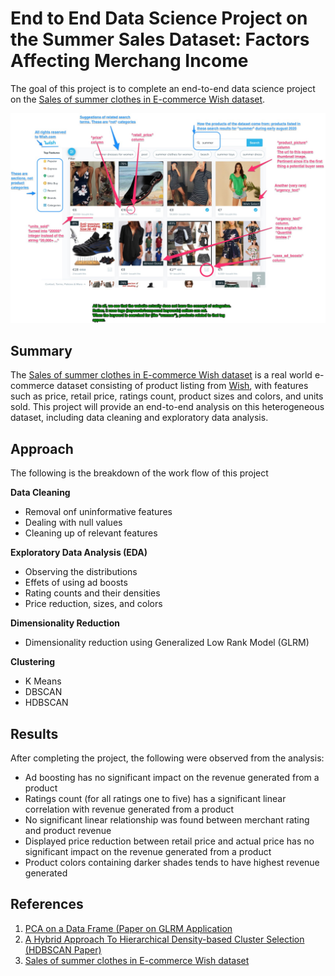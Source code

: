# End to End Data Science Project on the Summer Sales Dataset: Factors Affecting Merchang Income

The goal of this project is to complete an end-to-end data science project on the [Sales of summer clothes in E-commerce Wish dataset](https://www.kaggle.com/jmmvutu/summer-products-and-sales-in-ecommerce-wish).

![Dataset Preview](dataset_preview.jpg)

## Summary

The [Sales of summer clothes in E-commerce Wish dataset](https://www.kaggle.com/jmmvutu/summer-products-and-sales-in-ecommerce-wish) is a real world e-commerce dataset consisting of product listing from [Wish](https://www.wish.com/search/platform), with features such as price, retail price, ratings count, product sizes and colors, and units sold. This project will provide an end-to-end analysis on this heterogeneous dataset, including data cleaning and exploratory data analysis.

## Approach

The following is the breakdown of the work flow of this project

**Data Cleaning**
* Removal onf uninformative features
* Dealing with null values
* Cleaning up of relevant features

**Exploratory Data Analysis (EDA)**
* Observing the distributions
* Effets of using ad boosts
* Rating counts and their densities
* Price reduction, sizes, and colors

**Dimensionality Reduction**
* Dimensionality reduction using Generalized Low Rank Model (GLRM)

**Clustering**
* K Means
* DBSCAN
* HDBSCAN

## Results 

After completing the project, the following were observed from the analysis:

* Ad boosting has no significant impact on the revenue generated from a product
* Ratings count (for all ratings one to five) has a significant linear correlation with revenue generated from a product
* No significant linear relationship was found between merchant rating and product revenue
* Displayed price reduction between retail price and actual price has no significant impact on the revenue generated from a product
* Product colors containing darker shades tends to have highest revenue generated 

## References

1. [PCA on a Data Frame (Paper on GLRM Application](https://pdfs.semanticscholar.org/876c/d09e5261733b29e54a3580927eb15e9c6d39.pdf)
2. [A Hybrid Approach To Hierarchical Density-based Cluster Selection (HDBSCAN Paper)](https://arxiv.org/abs/1911.02282)
3. [Sales of summer clothes in E-commerce Wish dataset](https://www.kaggle.com/jmmvutu/summer-products-and-sales-in-ecommerce-wish)
